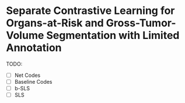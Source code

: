 # Separate Contrastive Learning for Organs-at-Risk and Gross-Tumor-Volume Segmentation with Limited Annotation

TODO:

- [ ] Net Codes
- [ ] Baseline Codes
- [ ] b-SLS
- [ ] SLS
